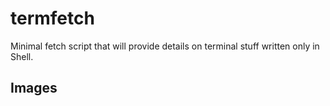 # termfetch
Minimal fetch script that will provide details on terminal stuff written only in Shell.

## Images


